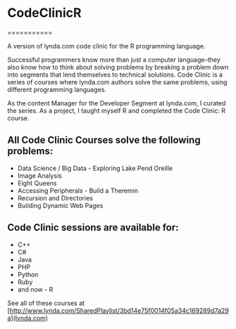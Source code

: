 # CodeClinicR
===========

A version of lynda.com code clinic for the R programming language.

Successful programmers know more than just a computer language–they also know how to think about solving problems by breaking a problem down into segments that lend themselves to technical solutions. Code Clinic is a series of courses where lynda.com authors solve the same problems, using different programming languages.

As the content Manager for the Developer Segment at lynda.com, I curated the series. As a project, I taught myself R and completed the Code Clinic: R course.

## All Code Clinic Courses solve the following problems:
*  Data Science / Big Data - Exploring Lake Pend Oreille
*  Image Analysis
*  Eight Queens
*  Accessing Peripherals - Build a Theremin
*  Recursion and Directories
*  Building Dynamic Web Pages

## Code Clinic sessions are available for:
*    C++
*    C#
*    Java
*    PHP
*    Python
*    Ruby
*    and now - R

See all of these courses at [http://www.lynda.com/SharedPlaylist/3bd14e75f0014f05a34c169289d7a29a](lynda.com)
